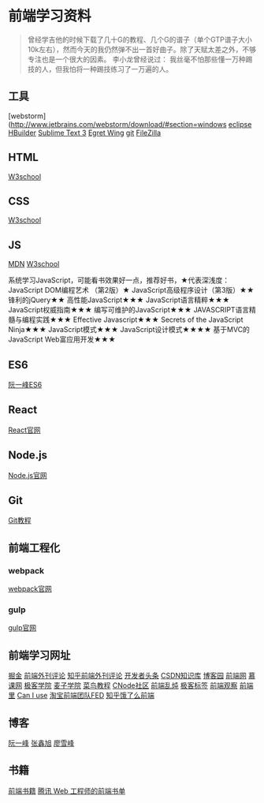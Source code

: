 # 前端学习资料

> 曾经学吉他的时候下载了几十G的教程、几个G的谱子（单个GTP谱子大小10k左右），然而今天的我仍然弹不出一首好曲子。除了天赋太差之外，不够专注也是一个很大的因素。
李小龙曾经说过：
我丝毫不怕那些懂一万种踢技的人，但我怕将一种踢技练习了一万遍的人。

## 工具
[webstorm](http://www.jetbrains.com/webstorm/download/#section=windows
[eclipse](https://www.eclipse.org/downloads/)
[HBuilder](http://www.dcloud.io/)
[Sublime Text 3](https://www.sublimetext.com/3)
[Egret Wing](https://www.egret.com/products/wing.html)
[git](https://git-scm.com/downloads)
[FileZilla](https://filezilla-project.org/)

## HTML
[W3school](http://www.w3school.com.cn/html/)

## CSS
[W3school](http://www.w3school.com.cn/css/index.asp)

## JS
[MDN](https://developer.mozilla.org/zh-CN/docs/Web/JavaScript)
[W3school](http://www.w3school.com.cn/js/)

系统学习JavaScript，可能看书效果好一点，推荐好书，★代表深浅度：
JavaScript DOM编程艺术 （第2版）★
JavaScript高级程序设计（第3版）★★
锋利的jQuery★★
高性能JavaScript★★★
JavaScript语言精粹★★★
JavaScript权威指南★★★
编写可维护的JavaScript★★★
JAVASCRIPT语言精髓与编程实践★★★
Effective Javascript★★★
Secrets of the JavaScript Ninja★★★
JavaScript模式★★★
JavaScript设计模式★★★★
基于MVC的JavaScript Web富应用开发★★★

## ES6
[阮一峰ES6](http://es6.ruanyifeng.com/)

## React
[React官网](https://discountry.github.io/react/)

## Node.js
[Node.js官网](http://nodejs.cn/api/)

## Git
[Git教程](https://www.liaoxuefeng.com/wiki/0013739516305929606dd18361248578c67b8067c8c017b000/)

## 前端工程化
### webpack
[webpack官网](https://doc.webpack-china.org/)

### gulp
[gulp官网](http://www.gulpjs.com.cn/)

## 前端学习网址
[掘金](https://juejin.im/welcome/frontend)
[前端外刊评论](http://qianduan.guru/)
[知乎前端外刊评论](https://zhuanlan.zhihu.com/FrontendMagazine)
[开发者头条](https://toutiao.io/)
[CSDN知识库](http://lib.csdn.net/home)
[博客园](https://www.cnblogs.com/cate/108703/)
[前端网](http://www.qdfuns.com/)
[慕课网](http://www.imooc.com)
[极客学院](http://www.jikexueyuan.com)
[麦子学院](http://www.maiziedu.com)
[菜鸟教程](http://runoob.com/)
[CNode社区](http://cnodejs.org)
[前端乱炖](http://www.html-js.com)
[极客标签](http://www.gbtags.com)
[前端观察](https://www.qianduan.net)
[前端里](http://www.yyyweb.com/front)
[Can I use](https://caniuse.com/#)
[淘宝前端团队FED](http://taobaofed.org/)
[知乎饿了么前端](https://zhuanlan.zhihu.com/ElemeFE)

## 博客
[阮一峰](http://www.ruanyifeng.com/blog/archives.html)
[张鑫旭](http://www.zhangxinxu.com/wordpress/)
[廖雪峰](https://www.liaoxuefeng.com/)

## 书籍
[前端书籍](http://pan.baidu.com/s/1c2qN4Pi#list/path=%2F)
[腾讯 Web 工程师的前端书单](https://www.qcloud.com/community/article/690930001489391663?fromSource=gwzcw.92882.92882.92882)